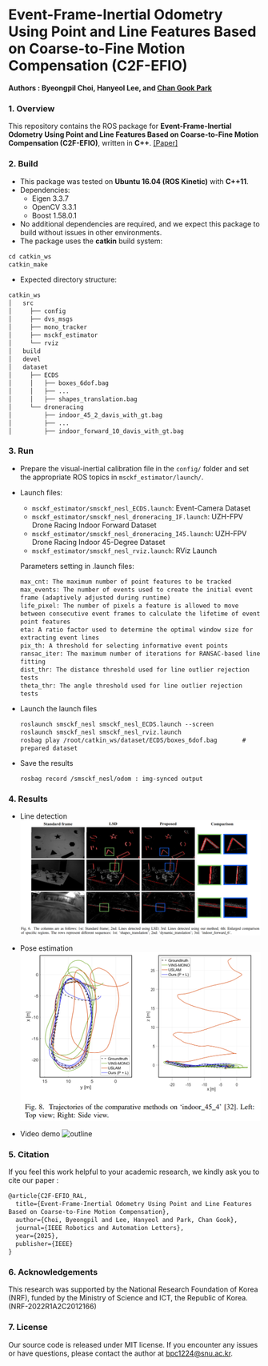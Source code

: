 # Event-Frame-Inertial Odometry Using Point and Line Features Based on Coarse-to-Fine Motion Compensation (C2F-EFIO)

**Authors : Byeongpil Choi, Hanyeol Lee, and [Chan Gook Park](https://scholar.google.com/citations?user=9gwkQ7AAAAAJ&hl=en)**

### 1. Overview

This repository contains the ROS package for **Event-Frame-Inertial Odometry Using Point and Line Features Based on Coarse-to-Fine Motion Compensation (C2F-EFIO)**, written in **C++**. [[Paper]](https://ieeexplore.ieee.org/abstract/document/10855459)



### 2. Build

* This package was tested on **Ubuntu 16.04 (ROS Kinetic)** with **C++11**.
* Dependencies: 
   - Eigen 3.3.7
   - OpenCV 3.3.1
   - Boost 1.58.0.1
* No additional dependencies are required, and we expect this package to build without issues in other environments.
* The package uses the **catkin** build system:

```
cd catkin_ws
catkin_make
```

* Expected directory structure:

```
catkin_ws
│   src
│     ├── config
│     ├── dvs_msgs
│     ├── mono_tracker
│     ├── msckf_estimator
│     └── rviz
│   build
│   devel
│   dataset
│     ├── ECDS
│     │   ├── boxes_6dof.bag
│     │   ├── ...
│     │   ├── shapes_translation.bag 
│     └── droneracing
│         ├── indoor_45_2_davis_with_gt.bag
│         ├── ...
│         ├── indoor_forward_10_davis_with_gt.bag 
```


### 3. Run

* Prepare the visual-inertial calibration file in the `config/` folder and set the appropriate ROS topics in `msckf_estimator/launch/`.

- Launch files:
  - `msckf_estimator/smsckf_nesl_ECDS.launch`: Event-Camera Dataset
  - `msckf_estimator/smsckf_nesl_droneracing_IF.launch`: UZH-FPV Drone Racing Indoor Forward Dataset
  - `msckf_estimator/smsckf_nesl_droneracing_I45.launch`: UZH-FPV Drone Racing Indoor 45-Degree Dataset
  - `msckf_estimator/smsckf_nesl_rviz.launch`: RViz Launch

  Parameters setting in .launch files:

  ```
  max_cnt: The maximum number of point features to be tracked
  max_events: The number of events used to create the initial event frame (adaptively adjusted during runtime)
  life_pixel: The number of pixels a feature is allowed to move between consecutive event frames to calculate the lifetime of event point features
  eta: A ratio factor used to determine the optimal window size for extracting event lines
  pix_th: A threshold for selecting informative event points
  ransac_iter: The maximum number of iterations for RANSAC-based line fitting
  dist_thr: The distance threshold used for line outlier rejection tests
  theta_thr: The angle threshold used for line outlier rejection tests
  ```


* Launch the launch files

  ```
  roslaunch smsckf_nesl smsckf_nesl_ECDS.launch --screen
  roslaunch smsckf_nesl smsckf_nesl_rviz.launch
  rosbag play /root/catkin_ws/dataset/ECDS/boxes_6dof.bag       # prepared dataset
  ```

* Save the results

  ```
  rosbag record /smsckf_nesl/odom : img-synced output
  ```



### 4. Results

* Line detection
![outline](./pics/line_results.png)

* Pose estimation
![outline](./pics/pose_results.png)

* Video demo
![outline](./pics/IF_6.gif)


### 5. Citation

If you feel this work helpful to your academic research, we kindly ask you to cite our paper :

```
@article{C2F-EFIO_RAL,
  title={Event-Frame-Inertial Odometry Using Point and Line Features Based on Coarse-to-Fine Motion Compensation},
  author={Choi, Byeongpil and Lee, Hanyeol and Park, Chan Gook},
  journal={IEEE Robotics and Automation Letters},
  year={2025},
  publisher={IEEE}
}
```



### 6. Acknowledgements

This research was supported by the National Research Foundation of Korea (NRF), funded by the Ministry of Science and ICT, the Republic of Korea. (NRF-2022R1A2C2012166)



### 7. License

Our source code is released under MIT license. If you encounter any issues or have questions, please contact the author at bpc1224@snu.ac.kr.
